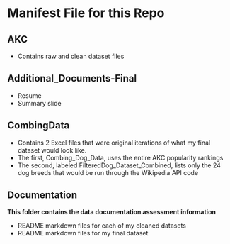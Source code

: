 # Manifest File for this Repo

## AKC
* Contains raw and clean dataset files

## Additional_Documents-Final
* Resume
* Summary slide

## CombingData
* Contains 2 Excel files that were original iterations of what my final dataset would look like. 
* The first, Combing_Dog_Data, uses the entire AKC popularity rankings
* The second, labeled FilteredDog_Dataset_Combined, lists only the 24 dog breeds that would be run through the Wikipedia API code

## Documentation
**This folder contains the data documentation assessment information**

* README markdown files for each of my cleaned datasets
* README markdown files for my final dataset
